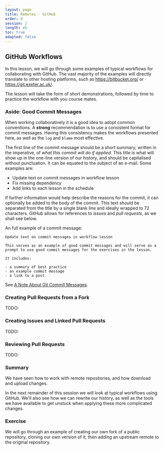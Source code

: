 ```yaml
---
layout: page
title: Remotes - GitHub
order: 8
session: 2
length: 45
toc: true
adapted: false
---
```


## GitHub Workflows

In this lesson, we will go through some examples of typical workflows for collaborating with GitHub.
The vast majority of the examples will directly translate to other hosting platforms, such as <https://bitbucket.org/> or <https://git.exeter.ac.uk/>.

The lesson will take the form of short demonstrations, followed by time to practice the workflow with you course mates.

### Aside: Good Commit Messages

When working collaboratively it is a good idea to adopt common conventions.
A **strong** recommendation is to use a consistent format for commit messages.
Having this consistency makes the workflows presented here, as well as the `log` and `blame` most effective.

The first line of the commit message should be a short summary, written in the imperative, of *what this commit will do if applied*.
This title is what will show up in the one-line version of our history, and should be capitalised without punctuation.
It can be equated to the subject of an e-mail.
Some examples are:

- Update text on commit messages in workflow lesson
- Fix missing dependency
- Add links to each lesson in the schedule

If further information would help describe the reasons for the commit, it can optionally be added to the body of the commit.
This text should be separated from the title by a single blank line and ideally wrapped to 72 characters.
GitHub allows for references to *issues* and *pull requests*, as we shall see below.

An full example of a commit message:

``` none
Update text on commit messages in workflow lesson

This serves as an example of good commit messages and will serve as a
prompt to use good commit messages for the exercises in the lesson.

It includes:

- a summary of best practice
- an example commit message
- a link to a post
```

See [A Note About Git Commit Messages](https://tbaggery.com/2008/04/19/a-note-about-git-commit-messages.html).

### Creating Pull Requests from a Fork

TODO:

### Creating Issues and Linked Pull Requests

TODO:

### Reviewing Pull Requests

TODO:

### Summary

We have seen how to work with remote repositories, and how download and upload changes.

In the next remainder of this session we will look at typical workflows using GitHub.
We'll also see how we can rewrite our history, as well as the tools we have available to get unstuck when applying these more complicated changes.

### Exercise

We will go through an example of creating our own fork of a public repository, cloning our own version of it, then adding an upstream remote to the original repository.
